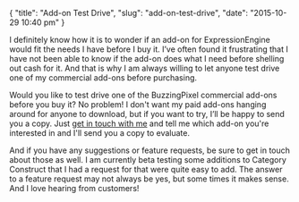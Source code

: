 {
    "title": "Add-on Test Drive",
    "slug": "add-on-test-drive",
    "date": "2015-10-29 10:40 pm"
}

I definitely know how it is to wonder if an add-on for ExpressionEngine would fit the needs I have before I buy it. I’ve often found it frustrating that I have not been able to know if the add-on does what I need before shelling out cash for it. And that is why I am always willing to let anyone test drive one of my commercial add-ons before purchasing.

Would you like to test drive one of the BuzzingPixel commercial add-ons before you buy it? No problem! I don't want my paid add-ons hanging around for anyone to download, but if you want to try, I’ll be happy to send you a copy. Just [get in touch with me](/contact) and tell me which add-on you're interested in and I'll send you a copy to evaluate.

And if you have any suggestions or feature requests, be sure to get in touch about those as well. I am currently beta testing some additions to Category Construct that I had a request for that were quite easy to add. The answer to a feature request may not always be yes, but some times it makes sense. And I love hearing from customers!
